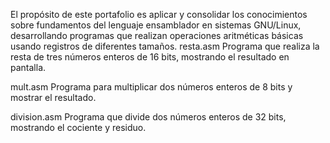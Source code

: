 El propósito de este portafolio es aplicar y consolidar los conocimientos sobre fundamentos del lenguaje ensamblador en sistemas GNU/Linux, desarrollando programas que realizan operaciones aritméticas básicas usando registros de diferentes tamaños.
resta.asm
Programa que realiza la resta de tres números enteros de 16 bits, mostrando el resultado en pantalla.

mult.asm
Programa para multiplicar dos números enteros de 8 bits y mostrar el resultado.

division.asm
Programa que divide dos números enteros de 32 bits, mostrando el cociente y residuo.
